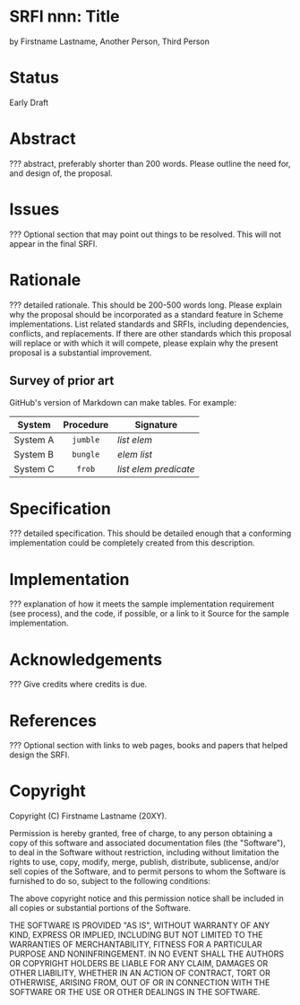# SRFI nnn: Title

by Firstname Lastname, Another Person, Third Person

# Status

Early Draft

# Abstract

??? abstract, preferably shorter than 200 words. Please outline the
need for, and design of, the proposal.

# Issues

??? Optional section that may point out things to be resolved. This
will not appear in the final SRFI.

# Rationale

??? detailed rationale. This should be 200-500 words long. Please
explain why the proposal should be incorporated as a standard feature
in Scheme implementations. List related standards and SRFIs, including
dependencies, conflicts, and replacements. If there are other
standards which this proposal will replace or with which it will
compete, please explain why the present proposal is a substantial
improvement.

## Survey of prior art

GitHub's version of Markdown can make tables. For example:

| System        | Procedure | Signature                 |
| ------------- |:---------:| ------------------------- |
| System A      | `jumble`  | _list_ _elem_             |
| System B      | `bungle`  | _elem_ _list_             |
| System C      | `frob`    | _list_ _elem_ _predicate_ |

# Specification

??? detailed specification. This should be detailed enough that a
conforming implementation could be completely created from this
description.

# Implementation

??? explanation of how it meets the sample implementation requirement
(see process), and the code, if possible, or a link to it Source for
the sample implementation.

# Acknowledgements

??? Give credits where credits is due.

# References

??? Optional section with links to web pages, books and papers that
helped design the SRFI.

# Copyright

Copyright (C) Firstname Lastname (20XY).

Permission is hereby granted, free of charge, to any person obtaining
a copy of this software and associated documentation files (the
"Software"), to deal in the Software without restriction, including
without limitation the rights to use, copy, modify, merge, publish,
distribute, sublicense, and/or sell copies of the Software, and to
permit persons to whom the Software is furnished to do so, subject to
the following conditions:

The above copyright notice and this permission notice shall be
included in all copies or substantial portions of the Software.

THE SOFTWARE IS PROVIDED "AS IS", WITHOUT WARRANTY OF ANY KIND,
EXPRESS OR IMPLIED, INCLUDING BUT NOT LIMITED TO THE WARRANTIES OF
MERCHANTABILITY, FITNESS FOR A PARTICULAR PURPOSE AND
NONINFRINGEMENT. IN NO EVENT SHALL THE AUTHORS OR COPYRIGHT HOLDERS BE
LIABLE FOR ANY CLAIM, DAMAGES OR OTHER LIABILITY, WHETHER IN AN ACTION
OF CONTRACT, TORT OR OTHERWISE, ARISING FROM, OUT OF OR IN CONNECTION
WITH THE SOFTWARE OR THE USE OR OTHER DEALINGS IN THE SOFTWARE.
